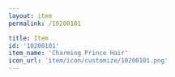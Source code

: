 ```yaml
---
layout: item
permalink: /10200101

title: Item
id: '10200101'
item_name: 'Charming Prince Hair'
icon_url: 'item/icon/customize/10200101.png'
---
```

